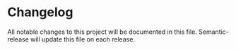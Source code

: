 # Changelog

All notable changes to this project will be documented in this file. Semantic-release will update this file on each release.
